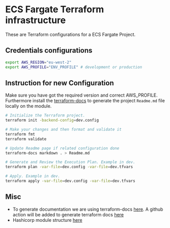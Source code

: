 # ECS Fargate Terraform infrastructure

These are Terraform configurations for a ECS Fargate Project.

## Credentials configurations

```sh
export AWS_REGION="eu-west-2"
export AWS_PROFILE="ENV_PROFILE" # development or production
```

## Instruction for new Configuration

Make sure you have got the required version and correct AWS_PROFILE. Furthermore install the [terraform-docs](https://github.com/terraform-docs/terraform-docs) to generate the project `Readme.md` file locally on the module.

```sh
# Initialize the Terraform project.
terraform init -backend-config=dev.config
```

```sh
# Make your changes and then format and validate it
terraform fmt
terraform validate
```

```sh
# Update Readme page if related configuration done
terraform-docs markdown . > Readme.md
```

```sh
# Generate and Review the Execution Plan. Example in dev.
terraform plan -var-file=dev.config -var-file=dev.tfvars
```

```sh
# Apply. Example in dev.
terraform apply -var-file=dev.config -var-file=dev.tfvars
```

## Misc

- To generate documentation we are using terraform-docs [here](https://github.com/terraform-docs/terraform-docs). A github action will be added to generate terraform docs [here](https://github.com/terraform-docs/terraform-docs?tab=readme-ov-file#using-github-actions)
- Hashicorp module structure [here](https://developer.hashicorp.com/terraform/language/modules/develop/structure)
